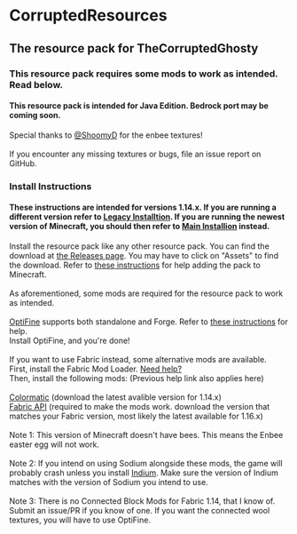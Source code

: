 # CorruptedResources
## The resource pack for TheCorruptedGhosty
### This resource pack requires some mods to work as intended. Read below. 
#### This resource pack is intended for Java Edition. Bedrock port may be coming soon. 
Special thanks to [@ShoomyD](https://github.com/ShroomyD) for the enbee textures!
\
\
If you encounter any missing textures or bugs, file an issue report on GitHub.
### Install Instructions
#### These instructions are intended for versions 1.14.x. If you are running a different version refer to [Legacy Installtion](https://github.com/sadmoonphoenix/corruptedresources/tree/main/legacy_install). If you are running the newest version of Minecraft, you should then refer to [Main Installion](https://github.com/sadmoonphoenix/corruptedresources/blob/main/README.md) instead. 
Install the resource pack like any other resource pack. You can find the download at [the Releases page](https://github.com/sadmoonphoenix/corruptedresources/releases). You may have to click on "Assets" to find the download. Refer to [these instructions](https://github.com/sadmoonphoenix/ghostypack/blob/main/install.md#how-to-install-a-minecraft-resourcepack) for help adding the pack to Minecraft.
\
\
As aforementioned, some mods are required for the resource pack to work as intended. 
\
\
[OptiFine](https://optifine.net/downloads) supports both standalone and Forge. Refer to [these instructions](https://github.com/sadmoonphoenix/ghostypack/blob/main/install.md#how-to-install-optifine) for help.
\
Install OptiFine, and you're done!
\
\
If you want to use Fabric instead, some alternative mods are available. 
\
First, install the Fabric Mod Loader. [Need help?](https://github.com/sadmoonphoenix/ghostypack/blob/main/install.md#how-to-install-alternative-fabric-mods)
\
Then, install the following mods: (Previous help link also applies here)
\
\
[Colormatic](https://www.curseforge.com/minecraft/mc-mods/colormatic/files/all?filter-game-version=1738749986%3A64806) (download the latest avalible version for 1.14.x)
\
[Fabric API](https://www.curseforge.com/minecraft/mc-mods/fabric-api/files/all?filter-game-version=1738749986%3A64806) (required to make the mods work. download the version that matches your Fabric version, most likely the latest available for 1.16.x)
\
\
Note 1: This version of Minecraft doesn't have bees. This means the Enbee easter egg will not work.
\
\
Note 2: If you intend on using Sodium alongside these mods, the game will probably crash unless you install [Indium](https://www.curseforge.com/minecraft/mc-mods/indium/files/all?filter-game-version=1738749986%3A70886). Make sure the version of Indium matches with the version of Sodium you intend to use.
\
\
Note 3: There is no Connected Block Mods for Fabric 1.14, that I know of. Submit an issue/PR if you know of one. If you want the connected wool textures, you will have to use OptiFine. 
